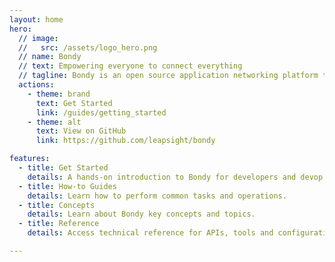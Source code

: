 ```yaml
---
layout: home
hero:
  // image:
  //   src: /assets/logo_hero.png
  // name: Bondy
  // text: Empowering everyone to connect everything
  // tagline: Bondy is an open source application networking platform that connects all elements of a distributed application, from web and mobile apps to IoT devices and backend services, allowing everything to talk using one single, simple protocol.
  actions:
    - theme: brand
      text: Get Started
      link: /guides/getting_started
    - theme: alt
      text: View on GitHub
      link: https://github.com/leapsight/bondy

features:
  - title: Get Started
    details: A hands-on introduction to Bondy for developers and devop engineers through a series of tutorials.
  - title: How-to Guides
    details: Learn how to perform common tasks and operations.
  - title: Concepts
    details: Learn about Bondy key concepts and topics.
  - title: Reference
    details: Access technical reference for APIs, tools and configuration.

---
```

